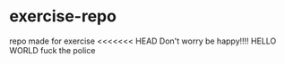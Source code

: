 # exercise-repo
repo made for exercise
<<<<<<< HEAD
Don't worry be happy!!!!
HELLO WORLD
fuck the police